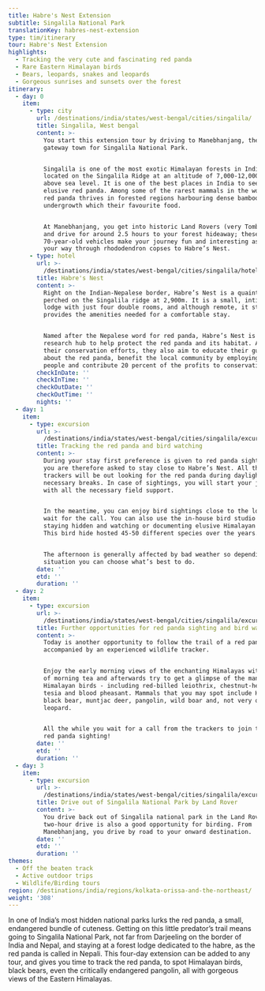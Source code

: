 ```yaml
---
title: Habre's Nest Extension
subtitle: Singalila National Park
translationKey: habres-nest-extension
type: tim/itinerary
tour: Habre's Nest Extension
highlights:
  - Tracking the very cute and fascinating red panda
  - Rare Eastern Himalayan birds
  - Bears, leopards, snakes and leopards
  - Gorgeous sunrises and sunsets over the forest
itinerary:
  - day: 0
    item:
      - type: city
        url: /destinations/india/states/west-bengal/cities/singalila/
        title: Singalila, West bengal
        content: >-
          You start this extension tour by driving to Manebhanjang, the little
          gateway town for Singalila National Park.


          Singalila is one of the most exotic Himalayan forests in India,
          located on the Singalila Ridge at an altitude of 7,000-12,000 feet
          above sea level. It is one of the best places in India to see the
          elusive red panda. Among some of the rarest mammals in the world, the
          red panda thrives in forested regions harbouring dense bamboo
          undergrowth which their favourite food.


          At Manebhanjang, you get into historic Land Rovers (very Tomb Raider!)
          and drive for around 2.5 hours to your forest hideaway; these
          70-year-old vehicles make your journey fun and interesting as you make
          your way through rhododendron copses to Habre’s Nest.
      - type: hotel
        url: >-
          /destinations/india/states/west-bengal/cities/singalila/hotels/habres-nest/
        title: Habre's Nest
        content: >-
          Right on the Indian-Nepalese border, Habre’s Nest is a quaint homestay
          perched on the Singalila ridge at 2,900m. It is a small, intimate
          lodge with just four double rooms, and although remote, it still
          provides the amenities needed for a comfortable stay.


          Named after the Nepalese word for red panda, Habre’s Nest is a
          research hub to help protect the red panda and its habitat. As part of
          their conservation efforts, they also aim to educate their guests
          about the red panda, benefit the local community by employing local
          people and contribute 20 percent of the profits to conservation.
        checkInDate: ''
        checkInTime: ''
        checkOutDate: ''
        checkOutTime: ''
        nights: ''
  - day: 1
    item:
      - type: excursion
        url: >-
          /destinations/india/states/west-bengal/cities/singalila/excursions/tracking-the-red-panda-and-bird-watching/
        title: Tracking the red panda and bird watching
        content: >-
          During your stay first preference is given to red panda sightings and
          you are therefore asked to stay close to Habre’s Nest. All the
          trackers will be out looking for the red panda during daylight with
          necessary breaks. In case of sightings, you will start your journey
          with all the necessary field support.


          In the meantime, you can enjoy bird sightings close to the lodge, and
          wait for the call. You can also use the in-house bird studio for
          staying hidden and watching or documenting elusive Himalayan wildlife.
          This bird hide hosted 45-50 different species over the years.


          The afternoon is generally affected by bad weather so depending on the
          situation you can choose what’s best to do.
        date: ''
        etd: ''
        duration: ''
  - day: 2
    item:
      - type: excursion
        url: >-
          /destinations/india/states/west-bengal/cities/singalila/excursions/further-red-panda-sighting/
        title: Further opportunities for red panda sighting and bird watching
        content: >-
          Today is another opportunity to follow the trail of a red panda,
          accompanied by an experienced wildlife tracker.


          Enjoy the early morning views of the enchanting Himalayas with a cup
          of morning tea and afterwards try to get a glimpse of the many Eastern
          Himalayan birds - including red-billed leiothrix, chestnut-headed
          tesia and blood pheasant. Mammals that you may spot include Himalayan
          black bear, muntjac deer, pangolin, wild boar and, not very often,
          leopard.


          All the while you wait for a call from the trackers to join them for a
          red panda sighting!
        date: ''
        etd: ''
        duration: ''
  - day: 3
    item:
      - type: excursion
        url: >-
          /destinations/india/states/west-bengal/cities/singalila/excursions/drive-out-of-singalila-national-park-by-land-rover/
        title: Drive out of Singalila National Park by Land Rover
        content: >-
          You drive back out of Singalila national park in the Land Rovers. The
          two-hour drive is also a good opportunity for birding. From
          Manebhanjang, you drive by road to your onward destination.
        date: ''
        etd: ''
        duration: ''
themes:
  - Off the beaten track
  - Active outdoor trips
  - Wildlife/Birding tours
region: /destinations/india/regions/kolkata-orissa-and-the-northeast/
weight: '308'
---
```

In one of India’s most hidden national parks lurks the red panda, a small, endangered bundle of cuteness. Getting on this little predator’s trail means going to Singalila National Park, not far from Darjeeling on the border of India and Nepal, and staying at a forest lodge dedicated to the habre, as the red panda is called in Nepali. This four-day extension can be added to any tour, and gives you time to track the red panda, to spot Himalayan birds, black bears, even the critically endangered pangolin, all with gorgeous views of the Eastern Himalayas.
